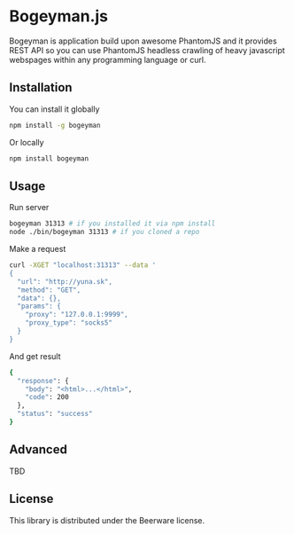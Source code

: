 # Bogeyman.js

Bogeyman is application build upon awesome PhantomJS and it provides
REST API so you can use PhantomJS headless crawling of heavy javascript
webspages within any programming language or curl.

## Installation

You can install it globally

```bash
npm install -g bogeyman
```

Or locally

```bash
npm install bogeyman
```

## Usage

Run server

```bash
bogeyman 31313 # if you installed it via npm install
node ./bin/bogeyman 31313 # if you cloned a repo
```

Make a request

```bash
curl -XGET "localhost:31313" --data '
{
  "url": "http://yuna.sk",
  "method": "GET",
  "data": {},
  "params": {
    "proxy": "127.0.0.1:9999",
    "proxy_type": "socks5"
  }
}
```

And get result

```bash
{
  "response": {
    "body": "<html>...</html>",
    "code": 200
  },
  "status": "success"
} 
```

## Advanced

TBD

## License

This library is distributed under the Beerware license.
